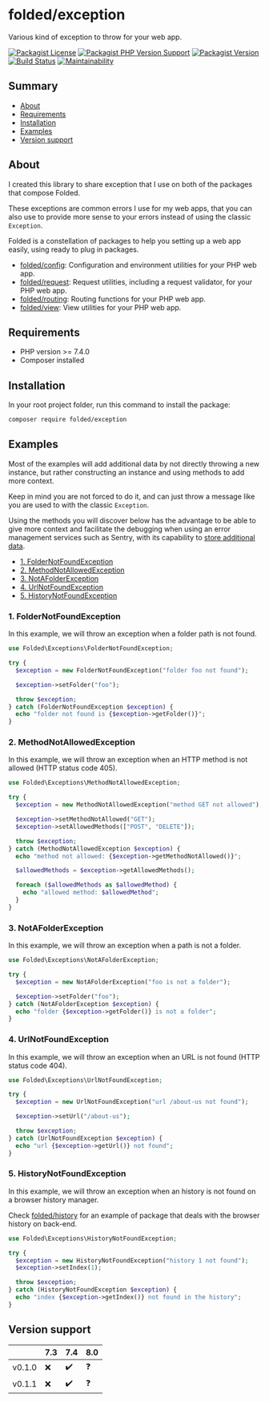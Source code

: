 # folded/exception

Various kind of exception to throw for your web app.

[![Packagist License](https://img.shields.io/packagist/l/folded/exception)](https://github.com/folded-php/exception/blob/master/LICENSE) [![Packagist PHP Version Support](https://img.shields.io/packagist/php-v/folded/exception)](https://github.com/folded-php/exception/blob/master/composer.json#L14) [![Packagist Version](https://img.shields.io/packagist/v/folded/exception)](https://packagist.org/packages/folded/exception) [![Build Status](https://travis-ci.com/folded-php/exception.svg?branch=master)](https://travis-ci.com/folded-php/exception) [![Maintainability](https://api.codeclimate.com/v1/badges/1a4cd312ebd463342bef/maintainability)](https://codeclimate.com/github/folded-php/exception/maintainability)

## Summary

- [About](#about)
- [Requirements](#requirements)
- [Installation](#installation)
- [Examples](#examples)
- [Version support](#version-support)

## About

I created this library to share exception that I use on both of the packages that compose Folded.

These exceptions are common errors I use for my web apps, that you can also use to provide more sense to your errors instead of using the classic `Exception`.

Folded is a constellation of packages to help you setting up a web app easily, using ready to plug in packages.

- [folded/config](https://github.com/folded-php/config): Configuration and environment utilities for your PHP web app.
- [folded/request](https://github.com/folded-php/request): Request utilities, including a request validator, for your PHP web app.
- [folded/routing](https://github.com/folded-php/routing): Routing functions for your PHP web app.
- [folded/view](https://github.com/folded-php/view): View utilities for your PHP web app.

## Requirements

- PHP version >= 7.4.0
- Composer installed

## Installation

In your root project folder, run this command to install the package:

```bash
composer require folded/exception
```

## Examples

Most of the examples will add additional data by not directly throwing a new instance, but rather constructing an instance and using methods to add more context.

Keep in mind you are not forced to do it, and can just throw a message like you are used to with the classic `Exception`.

Using the methods you will discover below has the advantage to be able to give more context and facilitate the debugging when using an error management services such as Sentry, with its capability to [store additional data](https://docs.sentry.io/platforms/php/enriching-error-data/additional-data/manage-context/).

- [1. FolderNotFoundException](#1-folder-not-found-exception)
- [2. MethodNotAllowedException](#2-method-not-allowed-exception)
- [3. NotAFolderException](#3-not-a-folder-exception)
- [4. UrlNotFoundException](#4-url-not-found-exception)
- [5. HistoryNotFoundException](#5-historynotfoundexception)

### 1. FolderNotFoundException

In this example, we will throw an exception when a folder path is not found.

```php
use Folded\Exceptions\FolderNotFoundException;

try {
  $exception = new FolderNotFoundException("folder foo not found");

  $exception->setFolder("foo");

  throw $exception;
} catch (FolderNotFoundException $exception) {
  echo "folder not found is {$exception->getFolder()}";
}
```

### 2. MethodNotAllowedException

In this example, we will throw an exception when an HTTP method is not allowed (HTTP status code 405).

```php
use Folded\Exceptions\MethodNotAllowedException;

try {
  $exception = new MethodNotAllowedException("method GET not allowed");

  $exception->setMethodNotAllowed("GET");
  $exception->setAllowedMethods(["POST", "DELETE"]);

  throw $exception;
} catch (MethodNotAllowedException $exception) {
  echo "method not allowed: {$exception->getMethodNotAllowed()}";

  $allowedMethods = $exception->getAllowedMethods();

  foreach ($allowedMethods as $allowedMethod) {
    echo "allowed method: $allowedMethod";
  }
}
```

### 3. NotAFolderException

In this example, we will throw an exception when a path is not a folder.

```php
use Folded\Exceptions\NotAFolderException;

try {
  $exception = new NotAFolderException("foo is not a folder");

  $exception->setFolder("foo");
} catch (NotAFolderException $exception) {
  echo "folder {$exception->getFolder()} is not a folder";
}
```

### 4. UrlNotFoundException

In this example, we will throw an exception when an URL is not found (HTTP status code 404).

```php
use Folded\Exceptions\UrlNotFoundException;

try {
  $exception = new UrlNotFoundException("url /about-us not found");

  $exception->setUrl("/about-us");

  throw $exception;
} catch (UrlNotFoundException $exception) {
  echo "url {$exception->getUrl()} not found";
}
```

### 5. HistoryNotFoundException

In this example, we will throw an exception when an history is not found on a browser history manager.

Check [folded/history](https://github.com/folded-php/history) for an example of package that deals with the browser history on back-end.

```php
use Folded\Exceptions\HistoryNotFoundException;

try {
  $exception = new HistoryNotFoundException("history 1 not found");
  $exception->setIndex(1);

  throw $exception;
} catch (HistoryNotFoundException $exception) {
  echo "index {$exception->getIndex()} not found in the history";
}
```

## Version support

|        | 7.3 | 7.4 | 8.0 |
| ------ | --- | --- | --- |
| v0.1.0 | ❌  | ✔️  | ❓  |
| v0.1.1 | ❌  | ✔️  | ❓  |
